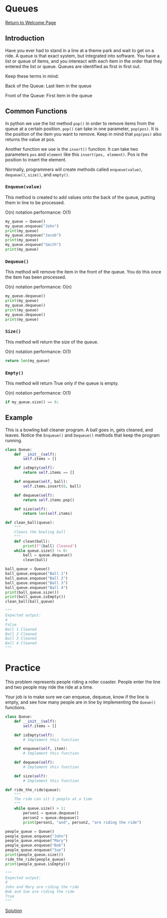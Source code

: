 # Queues

[Return to Welcome Page](0-Welcome.md)

## Introduction

Have you ever had to stand in a line at a theme park and wait to get on a ride. A queue is that exact system, but integrated into software. You have a list or queue of items, and you intereact with each item in the order that they entered the list or queue. Queues are identified as first in first out.

Keep these terms in mind:

Back of the Queue: Last item in the queue

Front of the Queue: First item in the queue

## Common Functions

In python we use the list method `pop()` in order to remove items from the queue at a certain position. `pop()` can take in one parameter, `pop(pos)`. It is the position of the item you want to remove. Keep in mind that `pop(pos)` also returns the value at pos. 

Another function we use is the `insert()` function. It can take two parameters `pos` and `element` like this `insert(pos, element)`. Pos is the position to insert the element. 

Normally, programmers will create methods called `enqueue(value)`, `dequeue()`, `size()`, and `empty()`.

### `Enqueue(value)`

This method is created to add values onto the back of the queue, putting them in line to be processed.

O(n) notation performance: O(1)

```python
my_queue = Queue()
my_queue.enqueue("John")
print(my_queue)
my_queue.enqueue("Jacob")
print(my_queue)
my_queue.enqueue("Smith")
print(my_queue)
```

### `Dequeue()`

This method will remove the item in the front of the queue. You do this once the item has been processed.

O(n) notation performance: O(n)

```python
my_queue.dequeue()
print(my_queue)
my_queue.dequeue()
print(my_queue)
my_queue.dequeue()
print(my_queue)
```

### `Size()`

This method will return the size of the queue.

O(n) notation performance: O(1)

```python
return len(my_queue)
```

### `Empty()`

This method will return True only if the queue is empty.

O(n) notation performance: O(1)

```python
if my_queue.size() == 0:
```

## Example

This is a bowling ball cleaner program. A ball goes in, gets cleaned, and leaves. Notice the `Enqueue()` and `Dequeue()` methods that keep the program running.

```python
class Queue:
    def __init__(self):
        self.items = []

    def isEmpty(self):
        return self.items == []

    def enqueue(self, ball):
        self.items.insert(0, ball)

    def dequeue(self):
        return self.items.pop()

    def size(self):
        return len(self.items)

def clean_ball(queue):
    """
    Cleans the bowling ball
    """
    def clean(ball):
        print(f"{ball} Cleaned")
    while queue.size() != 0:
        ball = queue.dequeue()
        clean(ball)

ball_queue = Queue()
ball_queue.enqueue("Ball 1")
ball_queue.enqueue("Ball 2")
ball_queue.enqueue("Ball 3")
ball_queue.enqueue("Ball 4")
print(ball_queue.size())
print(ball_queue.isEmpty())
clean_ball(ball_queue)

"""
Expected output:
4
False
Ball 1 Cleaned
Ball 2 Cleaned
Ball 3 Cleaned
Ball 4 Cleaned
"""
```

# Practice

This problem represents people riding a roller coaster. People enter the line and two people may ride the ride at a time. 

Your job is to make sure we can enqueue, dequeue, know if the line is empty, and see how many people are in line by implementing the `Queue()` functions.

```python
class Queue:
    def __init__(self):
        self.items = []

    def isEmpty(self):
        # Implement this function

    def enqueue(self, item):
        # Implement this function

    def dequeue(self):
        # Implement this function

    def size(self):
        # Implement this function

def ride_the_ride(queue):
    """
    The ride can sit 2 people at a time
    """
    while queue.size() > 1:
        person1 = queue.dequeue()
        person2 = queue.dequeue()
        print(person1, "and", person2, "are riding the ride")

people_queue = Queue()
people_queue.enqueue("John")
people_queue.enqueue("Mary")
people_queue.enqueue("Bob")
people_queue.enqueue("Sue")
print(people_queue.size())
ride_the_ride(people_queue)
print(people_queue.isEmpty())

"""
Expected output:
4
John and Mary are riding the ride
Bob and Sue are riding the ride
True
"""
```

[Solution](4-Solutions.md)

